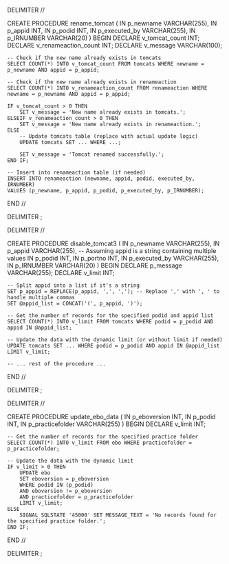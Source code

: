 
DELIMITER //

CREATE PROCEDURE rename_tomcat (
    IN p_newname VARCHAR(255),
    IN p_appid INT,
    IN p_podid INT,
    IN p_executed_by VARCHAR(255),
    IN p_IRNUMBER VARCHAR(20)
)
BEGIN
    DECLARE v_tomcat_count INT;
    DECLARE v_renameaction_count INT;
    DECLARE v_message VARCHAR(100);

    -- Check if the new name already exists in tomcats
    SELECT COUNT(*) INTO v_tomcat_count FROM tomcats WHERE newname = p_newname AND appid = p_appid;

    -- Check if the new name already exists in renameaction
    SELECT COUNT(*) INTO v_renameaction_count FROM renameaction WHERE newname = p_newname AND appid = p_appid;

    IF v_tomcat_count > 0 THEN
        SET v_message = 'New name already exists in tomcats.';
    ELSEIF v_renameaction_count > 0 THEN
        SET v_message = 'New name already exists in renameaction.';
    ELSE
        -- Update tomcats table (replace with actual update logic)
        UPDATE tomcats SET ... WHERE ...;

        SET v_message = 'Tomcat renamed successfully.';
    END IF;

    -- Insert into renameaction table (if needed)
    INSERT INTO renameaction (newname, appid, podid, executed_by, IRNUMBER)
    VALUES (p_newname, p_appid, p_podid, p_executed_by, p_IRNUMBER);
END //

DELIMITER ;





DELIMITER //

CREATE PROCEDURE disable_tomcat3 (
    IN p_newname VARCHAR(255),
    IN p_appid VARCHAR(255), -- Assuming appid is a string containing multiple values
    IN p_podid INT,
    IN p_portno INT,
    IN p_executed_by VARCHAR(255),
    IN p_IRNUMBER VARCHAR(20)
)
BEGIN
    DECLARE p_message VARCHAR(255);
    DECLARE v_limit INT;

    -- Split appid into a list if it's a string
    SET p_appid = REPLACE(p_appid, ',', ','); -- Replace ',' with ', ' to handle multiple commas
    SET @appid_list = CONCAT('(', p_appid, ')');

    -- Get the number of records for the specified podid and appid list
    SELECT COUNT(*) INTO v_limit FROM tomcats WHERE podid = p_podid AND appid IN @appid_list;

    -- Update the data with the dynamic limit (or without limit if needed)
    UPDATE tomcats SET ... WHERE podid = p_podid AND appid IN @appid_list LIMIT v_limit;

    -- ... rest of the procedure ...
END //

DELIMITER ;


DELIMITER //

CREATE PROCEDURE update_ebo_data (
    IN p_eboversion INT,
    IN p_podid INT,
    IN p_practicefolder VARCHAR(255)
)
BEGIN
    DECLARE v_limit INT;

    -- Get the number of records for the specified practice folder
    SELECT COUNT(*) INTO v_limit FROM ebo WHERE practicefolder = p_practicefolder;

    -- Update the data with the dynamic limit
    IF v_limit > 0 THEN
        UPDATE ebo
        SET eboversion = p_eboversion
        WHERE podid IN (p_podid)
        AND eboversion != p_eboversion
        AND practicefolder = p_practicefolder
        LIMIT v_limit;
    ELSE
        SIGNAL SQLSTATE '45000' SET MESSAGE_TEXT = 'No records found for the specified practice folder.';
    END IF;
END //

DELIMITER ;
